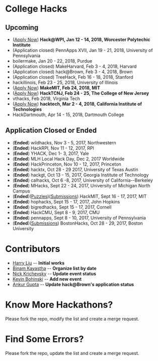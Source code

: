 # College Hacks

## Upcoming
- ([Apply Now](http://hack.wpi.edu)) **Hack@WPI, Jan 12 - 14, 2018, Worcester Polytechic Institute**
- (Application closed) PennApps XVII, Jan 19 - 21, 2018, University of Pennsylvania
- boilermake, Jan 20 - 22, 2018, Purdue
- (Application closed) MakeHarvard, Feb 3 - 4, 2018, Harvard
- (Application closed) hack@Brown, Feb 3 - 4, 2018, Brown
- (Application closed) TreeHack, Feb 16 - 18, 2018, Stanford
- hackillinois, Feb 23 - 25, 2018, University of Illinois
- ([Apply Now](https://my.makemit.org/login)) **MakeMIT, Feb 24, 2018, MIT**
- ([Apply Now](https://hacktcnj.com)) **HackTCNJ, Feb 24 - 25, The College of New Jersey**
- vthacks, Feb 2018, Virginia Tech
- ([Apply Now](https://hacktechteam.typeform.com/to/yJkyRe)) **hacktech, Mar 2 - 4, 2018, California Institute of Technologies**
- HackDartmouth, Apr 14 - 15, 2018, Dartmouth College

## Application Closed or Ended
- (**Ended**) wildhacks, Nov 3 - 5, 2017, Northwestern
- (**Ended**) HackRPI, Nov 11 - 12, 2017, RPI
- (**Ended**) YHACK, Dec 1- 3, 2017, Yale
- (**Ended**) MLH Local Hack Day, Dec 2, 2017 Worldwide
- (**Ended**) HackPrinceton, Nov 10 - 12, 2017, Princeton
- (**Ended**) hacktx, Oct 28 - 29 2017, University of Texas Austin
- (**Ended**) hackgt, Oct 13 - 15, 2017, Georgia Institute of Technology
- (**Ended**) calhacks, Oct 6 -8, 2017, University of California--Berkeley
- (**Ended**) MHacks, Sept 22 - 24, 2017, University of Michigan North Campus
- (**Ended**)([Puzzles](https://delorean.codes))([Submissions](https://hackmit2017.devpost.com/submissions)) HackMIT, Sept 16 - 17, 2017, MIT
- (**Ended**) hophacks, Sept 15 - 17, 2017, John Hopkins
- (**Ended**) bigredhacks, Sept 15 - 17, 2017, Cornell
- (**Ended**) HackCMU, Sept 8 - 9, 2017, CMU
- (**Ended**) pennapps, Sept 8 - 10, 2017, University of Pennsylvania
- (**Ended**)([Submissions](https://bostonhacks-f17.devpost.com/submissions)) BostonHacks, Oct 28 - 29, 2017, Boston University

Contributors
===
- [Harry Liu](https://github.com/byliuyang) -- **Initial works**
- [Binam Kayastha](https://github.com/binamkayastha) -- **Organize list by date**
- [Nick Krichevsky](https://github.com/ollien) -- **Update event status**
- [Kevin Bohinski](https://github.com/kbohinski) -- **Add new event**
- [Ankur Gupta](https://github.com/agupta231) -- **Update hack@Brown's application status**

Know More Hackathons?
===
Please fork the repo, modify the list and create a merge request.

Find Some Errors?
===
Please fork the repo, update the list and create a merge request.
